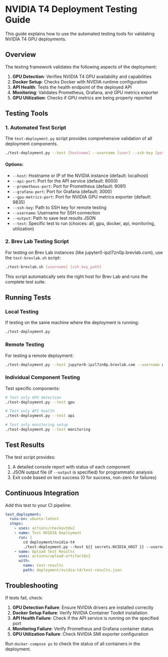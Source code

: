 # NVIDIA T4 Deployment Testing Guide

This guide explains how to use the automated testing tools for validating NVIDIA T4 GPU deployments.

## Overview

The testing framework validates the following aspects of the deployment:

1. **GPU Detection**: Verifies NVIDIA T4 GPU availability and capabilities
2. **Docker Setup**: Checks Docker with NVIDIA runtime configuration
3. **API Health**: Tests the health endpoint of the deployed API
4. **Monitoring**: Validates Prometheus, Grafana, and GPU metrics exporter
5. **GPU Utilization**: Checks if GPU metrics are being properly reported

## Testing Tools

### 1. Automated Test Script

The `test-deployment.py` script provides comprehensive validation of all deployment components.

```bash
./test-deployment.py --host [hostname] --username [user] --ssh-key [path/to/key]
```

#### Options:

- `--host`: Hostname or IP of the NVIDIA instance (default: localhost)
- `--api-port`: Port for the API service (default: 8000)
- `--prometheus-port`: Port for Prometheus (default: 9091)
- `--grafana-port`: Port for Grafana (default: 3000)
- `--gpu-metrics-port`: Port for NVIDIA GPU metrics exporter (default: 9835)
- `--ssh-key`: Path to SSH key for remote testing
- `--username`: Username for SSH connection
- `--output`: Path to save test results JSON
- `--test`: Specific test to run (choices: all, gpu, docker, api, monitoring, utilization)

### 2. Brev Lab Testing Script

For testing on Brev Lab instances (like jupyter0-ipzl7zn0p.brevlab.com), use the `test-brevlab.sh` script:

```bash
./test-brevlab.sh [username] [ssh_key_path]
```

This script automatically sets the right host for Brev Lab and runs the complete test suite.

## Running Tests

### Local Testing

If testing on the same machine where the deployment is running:

```bash
./test-deployment.py
```

### Remote Testing

For testing a remote deployment:

```bash
./test-deployment.py --host jupyter0-ipzl7zn0p.brevlab.com --username ubuntu --ssh-key ~/.ssh/id_rsa
```

### Individual Component Testing

Test specific components:

```bash
# Test only GPU detection
./test-deployment.py --test gpu

# Test only API health
./test-deployment.py --test api

# Test only monitoring setup
./test-deployment.py --test monitoring
```

## Test Results

The test script provides:

1. A detailed console report with status of each component
2. JSON output file (if `--output` is specified) for programmatic analysis
3. Exit code based on test success (0 for success, non-zero for failures)

## Continuous Integration

Add this test to your CI pipeline:

```yaml
test_deployment:
  runs-on: ubuntu-latest
  steps:
    - uses: actions/checkout@v2
    - name: Test NVIDIA Deployment
      run: |
        cd deployment/nvidia-t4
        ./test-deployment.py --host ${{ secrets.NVIDIA_HOST }} --username ${{ secrets.NVIDIA_USERNAME }} --ssh-key ${{ secrets.NVIDIA_SSH_KEY_PATH }} --output test-results.json
    - name: Upload Test Results
      uses: actions/upload-artifact@v2
      with:
        name: test-results
        path: deployment/nvidia-t4/test-results.json
```

## Troubleshooting

If tests fail, check:

1. **GPU Detection Failure**: Ensure NVIDIA drivers are installed correctly
2. **Docker Setup Failure**: Verify NVIDIA Container Toolkit installation
3. **API Health Failure**: Check if the API service is running on the specified port
4. **Monitoring Failure**: Verify Prometheus and Grafana container status
5. **GPU Utilization Failure**: Check NVIDIA SMI exporter configuration

Run `docker-compose ps` to check the status of all containers in the deployment.